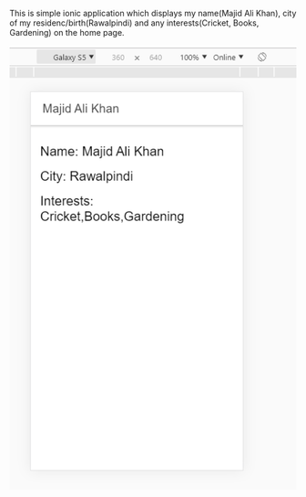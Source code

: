  This is simple ionic application which displays my name(Majid Ali Khan), city of my residenc/birth(Rawalpindi) and any interests(Cricket, Books, Gardening) on the home page.


<img src="majid-ionic.PNG" width="752">